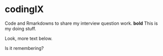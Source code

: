 # codingIX
Code and Rmarkdowns to share my interview question work. **bold**
This is my doing stuff.

Look, more text below.

Is it remembering?
